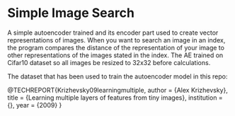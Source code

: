 # Simple Image Search
A simple autoencoder trained and its encoder part used to create vector representations of images. When you want to search an image in an index, the program compares the distance of the representation of your image to other representations of the images stated in the index. The AE trained on Cifar10 dataset so all images be resized to 32x32 before calculations.







The dataset that has been used to train the autoencoder model in this repo:

@TECHREPORT{Krizhevsky09learningmultiple,
    author = {Alex Krizhevsky},
    title = {Learning multiple layers of features from tiny images},
    institution = {},
    year = {2009}
}
